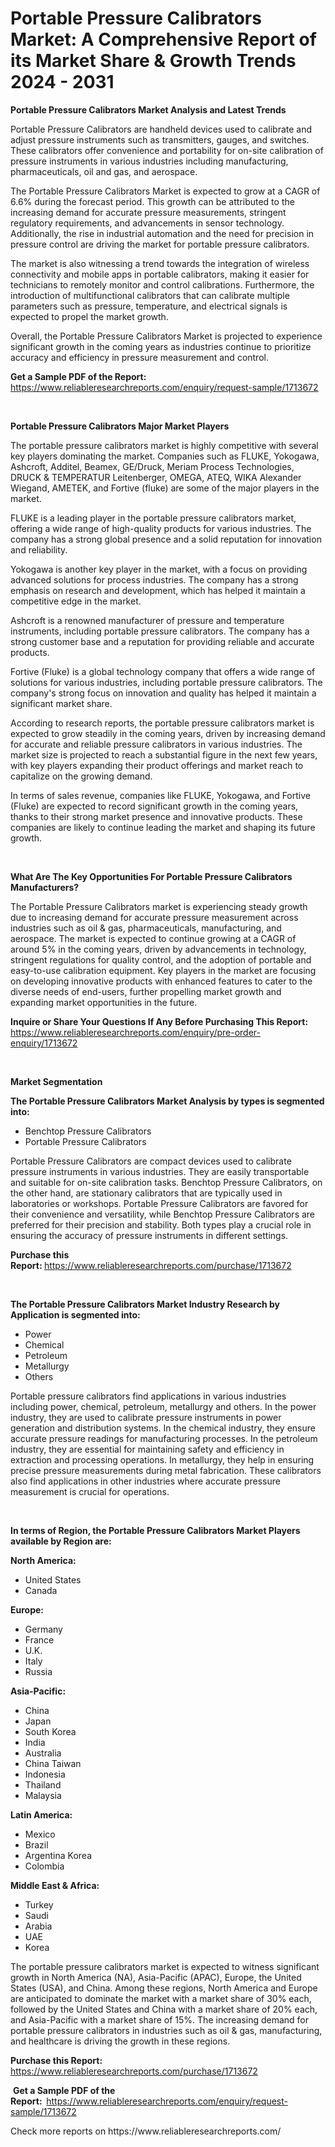 <p><h1>Portable Pressure Calibrators Market: A Comprehensive Report of its Market Share & Growth Trends 2024 - 2031</h1></p><p><strong>Portable Pressure Calibrators Market Analysis and Latest Trends</strong></p>
<p><p>Portable Pressure Calibrators are handheld devices used to calibrate and adjust pressure instruments such as transmitters, gauges, and switches. These calibrators offer convenience and portability for on-site calibration of pressure instruments in various industries including manufacturing, pharmaceuticals, oil and gas, and aerospace.</p><p>The Portable Pressure Calibrators Market is expected to grow at a CAGR of 6.6% during the forecast period. This growth can be attributed to the increasing demand for accurate pressure measurements, stringent regulatory requirements, and advancements in sensor technology. Additionally, the rise in industrial automation and the need for precision in pressure control are driving the market for portable pressure calibrators.</p><p>The market is also witnessing a trend towards the integration of wireless connectivity and mobile apps in portable calibrators, making it easier for technicians to remotely monitor and control calibrations. Furthermore, the introduction of multifunctional calibrators that can calibrate multiple parameters such as pressure, temperature, and electrical signals is expected to propel the market growth.</p><p>Overall, the Portable Pressure Calibrators Market is projected to experience significant growth in the coming years as industries continue to prioritize accuracy and efficiency in pressure measurement and control.</p></p>
<p><strong>Get a Sample PDF of the Report:&nbsp;</strong> <a href="https://www.reliableresearchreports.com/enquiry/request-sample/1713672">https://www.reliableresearchreports.com/enquiry/request-sample/1713672</a></p>
<p>&nbsp;</p>
<p><strong>Portable Pressure Calibrators Major Market Players</strong></p>
<p><p>The portable pressure calibrators market is highly competitive with several key players dominating the market. Companies such as FLUKE, Yokogawa, Ashcroft, Additel, Beamex, GE/Druck, Meriam Process Technologies, DRUCK & TEMPERATUR Leitenberger, OMEGA, ATEQ, WIKA Alexander Wiegand, AMETEK, and Fortive (fluke) are some of the major players in the market.</p><p>FLUKE is a leading player in the portable pressure calibrators market, offering a wide range of high-quality products for various industries. The company has a strong global presence and a solid reputation for innovation and reliability.</p><p>Yokogawa is another key player in the market, with a focus on providing advanced solutions for process industries. The company has a strong emphasis on research and development, which has helped it maintain a competitive edge in the market.</p><p>Ashcroft is a renowned manufacturer of pressure and temperature instruments, including portable pressure calibrators. The company has a strong customer base and a reputation for providing reliable and accurate products.</p><p>Fortive (Fluke) is a global technology company that offers a wide range of solutions for various industries, including portable pressure calibrators. The company's strong focus on innovation and quality has helped it maintain a significant market share.</p><p>According to research reports, the portable pressure calibrators market is expected to grow steadily in the coming years, driven by increasing demand for accurate and reliable pressure calibrators in various industries. The market size is projected to reach a substantial figure in the next few years, with key players expanding their product offerings and market reach to capitalize on the growing demand.</p><p>In terms of sales revenue, companies like FLUKE, Yokogawa, and Fortive (Fluke) are expected to record significant growth in the coming years, thanks to their strong market presence and innovative products. These companies are likely to continue leading the market and shaping its future growth.</p></p>
<p>&nbsp;</p>
<p><strong>What Are The Key Opportunities For Portable Pressure Calibrators Manufacturers?</strong></p>
<p><p>The Portable Pressure Calibrators market is experiencing steady growth due to increasing demand for accurate pressure measurement across industries such as oil & gas, pharmaceuticals, manufacturing, and aerospace. The market is expected to continue growing at a CAGR of around 5% in the coming years, driven by advancements in technology, stringent regulations for quality control, and the adoption of portable and easy-to-use calibration equipment. Key players in the market are focusing on developing innovative products with enhanced features to cater to the diverse needs of end-users, further propelling market growth and expanding market opportunities in the future.</p></p>
<p><strong>Inquire or Share Your Questions If Any Before Purchasing This Report:</strong> <a href="https://www.reliableresearchreports.com/enquiry/pre-order-enquiry/1713672">https://www.reliableresearchreports.com/enquiry/pre-order-enquiry/1713672</a></p>
<p>&nbsp;</p>
<p><strong>Market Segmentation</strong></p>
<p><strong>The Portable Pressure Calibrators Market Analysis by types is segmented into:</strong></p>
<p><ul><li>Benchtop Pressure Calibrators</li><li>Portable Pressure Calibrators</li></ul></p>
<p><p>Portable Pressure Calibrators are compact devices used to calibrate pressure instruments in various industries. They are easily transportable and suitable for on-site calibration tasks. Benchtop Pressure Calibrators, on the other hand, are stationary calibrators that are typically used in laboratories or workshops. Portable Pressure Calibrators are favored for their convenience and versatility, while Benchtop Pressure Calibrators are preferred for their precision and stability. Both types play a crucial role in ensuring the accuracy of pressure instruments in different settings.</p></p>
<p><strong>Purchase this Report:&nbsp;</strong><a href="https://www.reliableresearchreports.com/purchase/1713672">https://www.reliableresearchreports.com/purchase/1713672</a></p>
<p>&nbsp;</p>
<p><strong>The Portable Pressure Calibrators Market Industry Research by Application is segmented into:</strong></p>
<p><ul><li>Power</li><li>Chemical</li><li>Petroleum</li><li>Metallurgy</li><li>Others</li></ul></p>
<p><p>Portable pressure calibrators find applications in various industries including power, chemical, petroleum, metallurgy and others. In the power industry, they are used to calibrate pressure instruments in power generation and distribution systems. In the chemical industry, they ensure accurate pressure readings for manufacturing processes. In the petroleum industry, they are essential for maintaining safety and efficiency in extraction and processing operations. In metallurgy, they help in ensuring precise pressure measurements during metal fabrication. These calibrators also find applications in other industries where accurate pressure measurement is crucial for operations.</p></p>
<p>&nbsp;</p>
<p><strong>In terms of Region, the Portable Pressure Calibrators Market Players available by Region are:</strong></p>
<p>
    <p> <strong> North America: </strong>
        <ul>
            <li>United States</li>
            <li>Canada</li>
        </ul>
        </p> 
    <p> <strong> Europe: </strong>
        <ul>
            <li>Germany</li>
            <li>France</li>
            <li>U.K.</li>
            <li>Italy</li>
            <li>Russia</li>
        </ul>
        </p> 
    <p> <strong> Asia-Pacific: </strong>
        <ul>
            <li>China</li>
            <li>Japan</li>
            <li>South Korea</li>
            <li>India</li>
            <li>Australia</li>
            <li>China Taiwan</li>
            <li>Indonesia</li>
            <li>Thailand</li>
            <li>Malaysia</li>
        </ul>
        </p> 
    <p> <strong> Latin America: </strong>
        <ul>
            <li>Mexico</li>
            <li>Brazil</li>
            <li>Argentina Korea</li>
            <li>Colombia</li>
        </ul>
        </p> 
    <p> <strong> Middle East & Africa: </strong>
        <ul>
            <li>Turkey</li>
            <li>Saudi</li>
            <li>Arabia</li>
            <li>UAE</li>
            <li>Korea</li>
        </ul>
    </p>
    </p>
<p><p>The portable pressure calibrators market is expected to witness significant growth in North America (NA), Asia-Pacific (APAC), Europe, the United States (USA), and China. Among these regions, North America and Europe are anticipated to dominate the market with a market share of 30% each, followed by the United States and China with a market share of 20% each, and Asia-Pacific with a market share of 15%. The increasing demand for portable pressure calibrators in industries such as oil & gas, manufacturing, and healthcare is driving the growth in these regions.</p></p>
<p><strong>Purchase this Report: </strong><a href="https://www.reliableresearchreports.com/purchase/1713672">https://www.reliableresearchreports.com/purchase/1713672</a></p>
<p>&nbsp;<strong>Get a Sample PDF of the Report:&nbsp;&nbsp;</strong><a href="https://www.reliableresearchreports.com/enquiry/request-sample/1713672">https://www.reliableresearchreports.com/enquiry/request-sample/1713672</a></p>
<p><strong></strong></p>
<p>Check more reports on https://www.reliableresearchreports.com/</p>